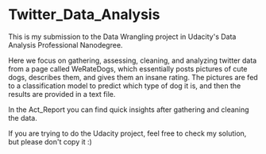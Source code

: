 # Twitter_Data_Analysis

This is my submission to the Data Wrangling project in Udacity's Data Analysis Professional Nanodegree.

Here we focus on gathering, assessing, cleaning, and analyzing twitter data from a page called WeRateDogs, which essentially posts pictures of cute dogs, describes them, and gives them an insane rating.
The pictures are fed to a classification model to predict which type of dog it is, and then the results are provided in a text file.

In the Act_Report you can find quick insights after gathering and cleaning the data.

If you are trying to do the Udacity project, feel free to check my solution, but please don't copy it :)
